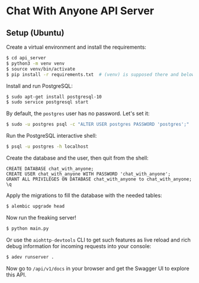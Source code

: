 # Chat With Anyone API Server

## Setup (Ubuntu)

Create a virtual environment and install the requirements:

```bash
$ cd api_server
$ python3 -m venv venv
$ source venv/bin/activate
$ pip install -r requirements.txt  # (venv) is supposed there and below
```

Install and run PostgreSQL:

```bash
$ sudo apt-get install postgresql-10
$ sudo service postgresql start
```

By default, the `postgres` user has no password. Let's set it:

```bash
$ sudo -u postgres psql -c "ALTER USER postgres PASSWORD 'postgres';"
```

Run the PostgreSQL interactive shell:

```bash
$ psql -u postgres -h localhost
```

Create the database and the user, then quit from the shell:

```
CREATE DATABASE chat_with_anyone;
CREATE USER chat_with_anyone WITH PASSWORD 'chat_with_anyone';
GRANT ALL PRIVILEGES ON DATABASE chat_with_anyone to chat_with_anyone;
\q
```

Apply the migrations to fill the database with the needed tables:

```bash
$ alembic upgrade head
```

Now run the freaking server!

```bash
$ python main.py
```

Or use the `aiohttp-devtools` CLI to get such features as live reload
and rich debug information for incoming requests into your console:

```bash
$ adev runserver .
``` 

Now go to `/api/v1/docs` in your browser and get the Swagger UI to
explore this API.